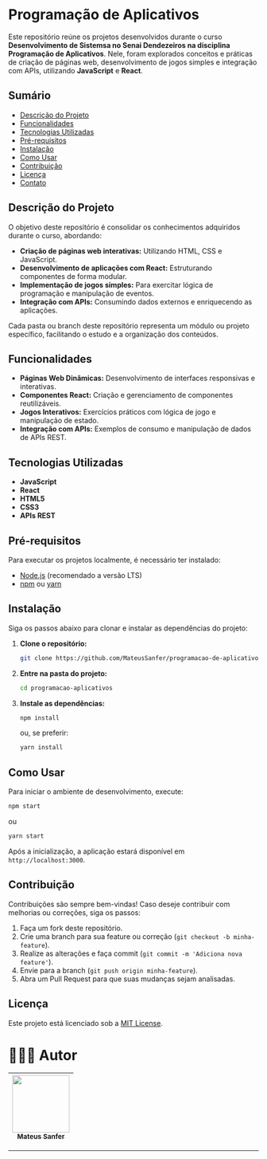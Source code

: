 # Programação de Aplicativos

Este repositório reúne os projetos desenvolvidos durante o curso **Desenvolvimento de Sistemsa no Senai Dendezeiros na disciplina Programação de Aplicativos**. Nele, foram explorados conceitos e práticas de criação de páginas web, desenvolvimento de jogos simples e integração com APIs, utilizando **JavaScript** e **React**.

## Sumário

- [Descrição do Projeto](#descrição-do-projeto)
- [Funcionalidades](#funcionalidades)
- [Tecnologias Utilizadas](#tecnologias-utilizadas)
- [Pré-requisitos](#pré-requisitos)
- [Instalação](#instalação)
- [Como Usar](#como-usar)
- [Contribuição](#contribuição)
- [Licença](#licença)
- [Contato](#contato)

## Descrição do Projeto

O objetivo deste repositório é consolidar os conhecimentos adquiridos durante o curso, abordando:

- **Criação de páginas web interativas:** Utilizando HTML, CSS e JavaScript.
- **Desenvolvimento de aplicações com React:** Estruturando componentes de forma modular.
- **Implementação de jogos simples:** Para exercitar lógica de programação e manipulação de eventos.
- **Integração com APIs:** Consumindo dados externos e enriquecendo as aplicações.

Cada pasta ou branch deste repositório representa um módulo ou projeto específico, facilitando o estudo e a organização dos conteúdos.

## Funcionalidades

- **Páginas Web Dinâmicas:** Desenvolvimento de interfaces responsivas e interativas.
- **Componentes React:** Criação e gerenciamento de componentes reutilizáveis.
- **Jogos Interativos:** Exercícios práticos com lógica de jogo e manipulação de estado.
- **Integração com APIs:** Exemplos de consumo e manipulação de dados de APIs REST.

## Tecnologias Utilizadas

- **JavaScript**
- **React**
- **HTML5**
- **CSS3**
- **APIs REST**

## Pré-requisitos

Para executar os projetos localmente, é necessário ter instalado:

- [Node.js](https://nodejs.org/) (recomendado a versão LTS)
- [npm](https://www.npmjs.com/) ou [yarn](https://yarnpkg.com/)

## Instalação

Siga os passos abaixo para clonar e instalar as dependências do projeto:

1. **Clone o repositório:**

   ```bash
   git clone https://github.com/MateusSanfer/programacao-de-aplicativos.git
   ```

2. **Entre na pasta do projeto:**

   ```bash
   cd programacao-aplicativos
   ```

3. **Instale as dependências:**

   ```bash
   npm install
   ```
   ou, se preferir:
   ```bash
   yarn install
   ```

## Como Usar

Para iniciar o ambiente de desenvolvimento, execute:

```bash
npm start
```
ou
```bash
yarn start
```

Após a inicialização, a aplicação estará disponível em `http://localhost:3000`.

## Contribuição

Contribuições são sempre bem-vindas! Caso deseje contribuir com melhorias ou correções, siga os passos:

1. Faça um fork deste repositório.
2. Crie uma branch para sua feature ou correção (`git checkout -b minha-feature`).
3. Realize as alterações e faça commit (`git commit -m 'Adiciona nova feature'`).
4. Envie para a branch (`git push origin minha-feature`).
5. Abra um Pull Request para que suas mudanças sejam analisadas.

## Licença

Este projeto está licenciado sob a [MIT License](LICENSE).

# 🧑🏾‍💻 Autor 
| [<img loading="lazy" src="https://avatars.githubusercontent.com/u/126841158?v=4" width=115><br><sub>Mateus Sanfer</sub>](https://github.com/MateusSanfer) | 
| :---: | 

---
